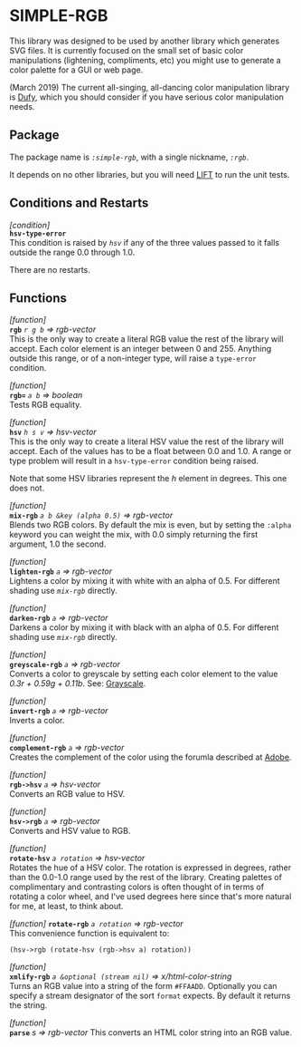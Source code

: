 # SIMPLE-RGB

This library was designed to be used by another library which
generates SVG files.  It is currently focused on the small set of
basic color manipulations (lightening, compliments, etc) you might use
to generate a color palette for a GUI or web page.

(March 2019) The current all-singing, all-dancing color manipulation
library is [Dufy](https://github.com/privet-kitty/dufy), which you
should consider if you have serious color manipulation needs.

## Package
The package name is *`:simple-rgb`*, with a single nickname, *`:rgb`*.

It depends on no other libraries, but you will need
[LIFT](http://common-lisp.net/project/lift/) to run the unit tests. 

## Conditions and Restarts

_[condition]_  
**`hsv-type-error`**  
This condition is raised by *`hsv`* if any of the three values passed
to it falls outside the range 0.0 through  1.0. 

There are no restarts.

## Functions
_[function]_  
**`rgb`** _`r g b` => rgb-vector_  
This is the only way to create a literal RGB value the rest of the
library will accept.  Each color element is an integer between 0 and
255.  Anything outside this range, or of a non-integer type, will
raise a `type-error` condition. 

_[function]_  
**`rgb=`** _`a b` => boolean_  
Tests RGB equality.

_[function]_  
**`hsv`** _`h s v` => hsv-vector_  
This is the only way to create a literal HSV value the rest of the
library will accept.  Each of the values has to be a float between 0.0
and 1.0.  A range or type problem will result in a `hsv-type-error`
condition being raised. 

Note that some HSV libraries represent the _h_ element in degrees.
This one does not. 

_[function]_  
**`mix-rgb`** _`a b &key (alpha 0.5)` => rgb-vector_  
Blends two RGB colors.  By default the mix is even, but by setting the
`:alpha` keyword you can weight the mix, with 0.0 simply returning the
first argument, 1.0 the second. 

_[function]_  
**`lighten-rgb`** _`a` => rgb-vector_  
Lightens a color by mixing it with white with an alpha of 0.5.  For
different shading use *`mix-rgb`* directly. 

_[function]_  
**`darken-rgb`** _`a` => rgb-vector_  
Darkens a color by mixing it with black with an alpha of 0.5.  For
different shading use *`mix-rgb`* directly. 

_[function]_  
**`greyscale-rgb`** _`a` => rgb-vector_  
Converts a color to greyscale by setting each color element to the
value _0.3r + 0.59g + 0.11b_.  See:
[Grayscale](http://en.wikipedia.org/wiki/Grayscale). 

_[function]_  
**`invert-rgb`** _`a` => rgb-vector_  
Inverts a color.

_[function]_  
**`complement-rgb`** _`a` => rgb-vector_  
Creates the complement of the color using the forumla described at [Adobe](http://livedocs.adobe.com/en_US/Illustrator/13.0/help.html?content=WS714a382cdf7d304e7e07d0100196cbc5f-6288.html).

_[function]_  
**`rgb->hsv`** _`a` => hsv-vector_  
Converts an RGB value to HSV.

_[function]_  
**`hsv->rgb`** _`a` => rgb-vector_  
Converts and HSV value to RGB.
  
_[function]_  
**`rotate-hsv`** _`a rotation` => hsv-vector_  
Rotates the hue of a HSV color.  The rotation is expressed in degrees,
rather than the 0.0-1.0 range used by the rest of the library.
Creating palettes of complimentary and contrasting colors is often
thought of in terms of rotating a color wheel, and I've used degrees
here since that's more natural for me, at least, to think about. 

_[function]_
**`rotate-rgb`** _`a rotation` => rgb-vector_  
This convenience function is equivalent to: 

    (hsv->rgb (rotate-hsv (rgb->hsv a) rotation))

_[function]_  
**`xmlify-rgb`** _`a &optional (stream nil)` => x/html-color-string_  
Turns an RGB value into a string of the form `#FFAADD`.  Optionally
you can specify a stream designator of the sort `format` expects.  By
default it returns the string. 

_[function]_  
**`parse`** _s => rgb-vector_
This converts an HTML color string into an RGB value.
